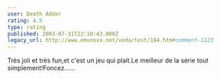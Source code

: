 ```yaml
---
user: Death Adder
rating: 4.5
type: rating
published: 2003-07-31T22:18:43.000Z
legacy_url: http://www.emunova.net/veda/test/184.htm#comment-1123
---
```

Très joli et très fun,et c'est un jeu qui plait.Le meilleur de la série tout simplement!Foncez......